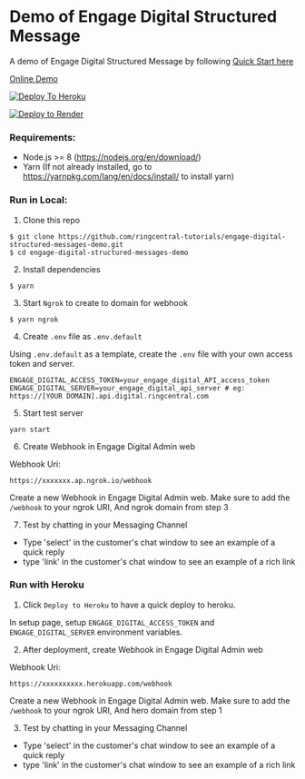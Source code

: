 # Demo of Engage Digital Structured Message

A demo of Engage Digital Structured Message by following [Quick Start here](https://developers.ringcentral.com/engage/digital/guide/interactions/structured-messages/quick-start)

[Online Demo](https://ringcentral-tutorials.github.io/engage-digital-structured-messages-demo/index.html)

[![Deploy To Heroku](https://www.herokucdn.com/deploy/button.svg)](https://heroku.com/deploy)

[![Deploy to Render](https://render.com/images/deploy-to-render-button.svg)](https://render.com/deploy)


### Requirements:

  * Node.js >= 8 (https://nodejs.org/en/download/)
  * Yarn (If not already installed, go to https://yarnpkg.com/lang/en/docs/install/ to install yarn)

### Run in Local:

1. Clone this repo

```
$ git clone https://github.com/ringcentral-tutorials/engage-digital-structured-messages-demo.git
$ cd engage-digital-structured-messages-demo
```

2. Install dependencies

```
$ yarn
```

3. Start `Ngrok` to create to domain for webhook

```
$ yarn ngrok
```

4. Create `.env` file as `.env.default`

Using `.env.default` as a template, create the `.env` file with your own access token and server.

```
ENGAGE_DIGITAL_ACCESS_TOKEN=your_engage_digital_API_access_token
ENGAGE_DIGITAL_SERVER=your_engage_digital_api_server # eg: https://[YOUR DOMAIN].api.digital.ringcentral.com
```

5. Start test server


```
yarn start
```

6. Create Webhook in Engage Digital Admin web

Webhook Uri:

```
https://xxxxxxx.ap.ngrok.io/webhook
```

Create a new Webhook in Engage Digital Admin web. Make sure to add the `/webhook` to your ngrok URI, And ngrok domain from step 3


7. Test by chatting in your Messaging Channel

* Type 'select' in the customer's chat window to see an example of a quick reply
* type 'link' in the customer's chat window to see an example of a rich link

### Run with Heroku

1. Click `Deploy to Heroku` to have a quick deploy to heroku.

In setup page, setup `ENGAGE_DIGITAL_ACCESS_TOKEN` and `ENGAGE_DIGITAL_SERVER` environment variables.

2. After deployment, create Webhook in Engage Digital Admin web

Webhook Uri:

```
https://xxxxxxxxxx.herokuapp.com/webhook
```

Create a new Webhook in Engage Digital Admin web. Make sure to add the `/webhook` to your ngrok URI, And hero domain from step 1


3. Test by chatting in your Messaging Channel

* Type 'select' in the customer's chat window to see an example of a quick reply
* type 'link' in the customer's chat window to see an example of a rich link
